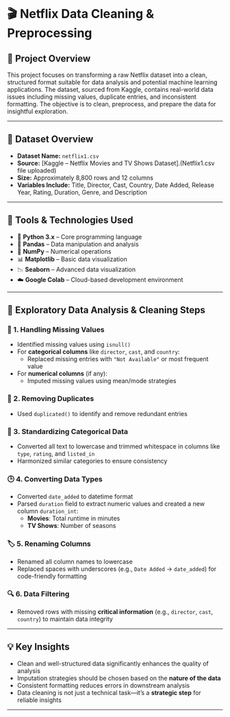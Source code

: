 # 🎬 Netflix Data Cleaning & Preprocessing

## 📌 Project Overview

This project focuses on transforming a raw Netflix dataset into a clean, structured format suitable for data analysis and potential machine learning applications. The dataset, sourced from Kaggle, contains real-world data issues including missing values, duplicate entries, and inconsistent formatting. The objective is to clean, preprocess, and prepare the data for insightful exploration.

---

## 📁 Dataset Overview

- **Dataset Name:** `netflix1.csv`  
- **Source:** [Kaggle – Netflix Movies and TV Shows Dataset].(Netflix1.csv file uploaded)  
- **Size:** Approximately 8,800 rows and 12 columns  
- **Variables Include:** Title, Director, Cast, Country, Date Added, Release Year, Rating, Duration, Genre, and Description  

---

## 🧰 Tools & Technologies Used

- 🐍 **Python 3.x** – Core programming language  
- 🐼 **Pandas** – Data manipulation and analysis  
- 🔢 **NumPy** – Numerical operations  
- 📊 **Matplotlib** – Basic data visualization  
- 📉 **Seaborn** – Advanced data visualization  
- ☁️ **Google Colab** – Cloud-based development environment  

---

## 🔎 Exploratory Data Analysis & Cleaning Steps

### 📌 1. Handling Missing Values
- Identified missing values using `isnull()`
- For **categorical columns** like `director`, `cast`, and `country`:  
  - Replaced missing entries with `"Not Available"` or most frequent value  
- For **numerical columns** (if any):  
  - Imputed missing values using mean/mode strategies  

### 🧼 2. Removing Duplicates
- Used `duplicated()` to identify and remove redundant entries

### 🧹 3. Standardizing Categorical Data
- Converted all text to lowercase and trimmed whitespace in columns like `type`, `rating`, and `listed_in`
- Harmonized similar categories to ensure consistency

### 🕒 4. Converting Data Types
- Converted `date_added` to datetime format
- Parsed `duration` field to extract numeric values and created a new column `duration_int`:  
  - **Movies**: Total runtime in minutes  
  - **TV Shows**: Number of seasons  

### 🏷 5. Renaming Columns
- Renamed all column names to lowercase
- Replaced spaces with underscores (e.g., `Date Added` → `date_added`) for code-friendly formatting

### 🔍 6. Data Filtering
- Removed rows with missing **critical information** (e.g., `director`, `cast`, `country`) to maintain data integrity

---

## 💡 Key Insights

- Clean and well-structured data significantly enhances the quality of analysis
- Imputation strategies should be chosen based on the **nature of the data**
- Consistent formatting reduces errors in downstream analysis
- Data cleaning is not just a technical task—it’s a **strategic step** for reliable insights

---
